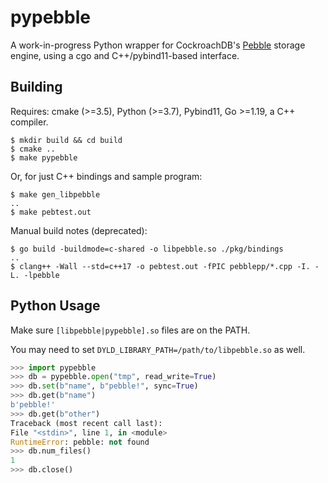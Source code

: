 # pypebble

A work-in-progress Python wrapper for CockroachDB's [Pebble](https://github.com/cockroachdb/pebble) 
storage engine, using a cgo and C++/pybind11-based interface.

## Building
Requires: cmake (>=3.5), Python (>=3.7), Pybind11, Go >=1.19, a C++ compiler.
```shell
$ mkdir build && cd build
$ cmake ..
$ make pypebble
```
Or, for just C++ bindings and sample program:
```shell
$ make gen_libpebble
..
$ make pebtest.out
```

Manual build notes (deprecated):
```shell
$ go build -buildmode=c-shared -o libpebble.so ./pkg/bindings
..
$ clang++ -Wall --std=c++17 -o pebtest.out -fPIC pebblepp/*.cpp -I. -L. -lpebble
```

## Python Usage
Make sure `[libpebble|pypebble].so` files are on the PATH.

You may need to set `DYLD_LIBRARY_PATH=/path/to/libpebble.so` as well.
```python
>>> import pypebble
>>> db = pypebble.open("tmp", read_write=True)
>>> db.set(b"name", b"pebble!", sync=True)
>>> db.get(b"name")
b'pebble!'
>>> db.get(b"other")
Traceback (most recent call last):
File "<stdin>", line 1, in <module>
RuntimeError: pebble: not found
>>> db.num_files()
1
>>> db.close()
```
